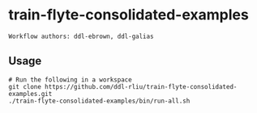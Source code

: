 # train-flyte-consolidated-examples

`Workflow authors: ddl-ebrown, ddl-galias`

## Usage

```
# Run the following in a workspace
git clone https://github.com/ddl-rliu/train-flyte-consolidated-examples.git
./train-flyte-consolidated-examples/bin/run-all.sh
```
